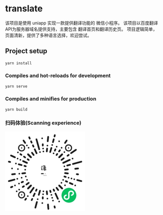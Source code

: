 # translate

该项目是使用 uniapp 实现一款提供翻译功能的 微信小程序。 该项目以百度翻译 API为服务器域名提供支持，主要包含 翻译首页和翻译历史页。 项目逻辑简单，页面清新，提供了多种语言选择，欢迎尝试。

## Project setup

```
yarn install
```

### Compiles and hot-reloads for development
```
yarn serve
```

### Compiles and minifies for production

```
yarn build
```

### 扫码体验(Scanning experience)

![add image](https://github.com/luo-h-x/wx-translate/blob/master/src/static/applets.jpg)
